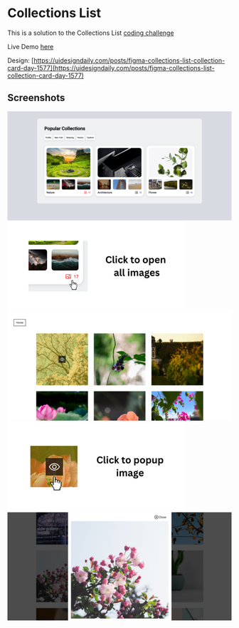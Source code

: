 # Collections List

This is a solution to the Collections List [coding challenge](https://twitter.com/iCodeThis/status/1607276001423237120)

Live Demo [here](https://icodethis.netlify.app/cc06-collections-list/index.html)

Design: [https://uidesigndaily.com/posts/figma-collections-list-collection-card-day-1577](https://uidesigndaily.com/posts/figma-collections-list-collection-card-day-1577)

## Screenshots

![screenshot-desktop](./img/ss-desktop.png)
![screenshot-desktop](./img/click-all-images.png)
![screenshot-desktop](./img/ss-all-images.png)
![screenshot-desktop](./img/click-popup-img.png)
![screenshot-desktop](./img/ss-popup-img.png)